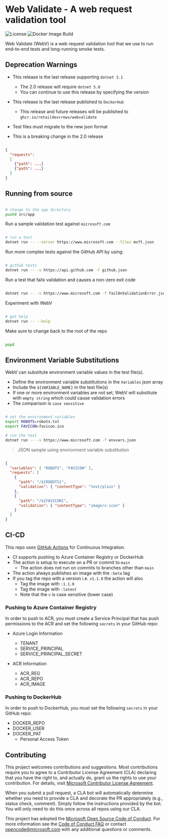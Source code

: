 # Web Validate - A web request validation tool

![License](https://img.shields.io/badge/license-MIT-green.svg)
![Docker Image Build](https://github.com/retaildevcrews/webvalidate/workflows/Docker%20Image%20Build/badge.svg)

Web Validate (WebV) is a web request validation tool that we use to run end-to-end tests and long-running smoke tests.

## Deprecation Warnings

- This release is the last release supporting `dotnet 3.1`
  - The 2.0 release will require `dotnet 5.0`
  - You can continue to use this release by specifying the version

- This release is the last release published to `DockerHub`
  - This release and future releases will be published to `ghcr.io/retaildevcrews/webvalidate`

- Test files must migrate to the new json format
- This is a breaking change in the 2.0 release

```json

{
  "requests":
  [
    {"path": ...}
    {"path": ...}
  ]
}

```

## Running from source

```bash

# change to the app directory
pushd src/app

```

Run a sample validation test against `microsoft.com`

```bash

# run a test
dotnet run -- --server https://www.microsoft.com --files msft.json

```

Run more complex tests against the GitHub API by using:

```bash

# github tests
dotnet run -- -s https://api.github.com -f github.json

```

Run a test that fails validation and causes a non-zero exit code

```bash

dotnet run -- -s https://www.microsoft.com -f failOnValidationError.json

```

Experiment with WebV

```bash

# get help
dotnet run -- --help

```

Make sure to change back to the root of the repo

```bash

popd

```

## Environment Variable Substitutions

WebV can substitute environment variable values in the test file(s).

- Define the environment variable substitutions in the `Variables` json array
- Include the `${VARIABLE_NAME}` in the test file(s)
- If one or more environment variables are not set, WebV will substitute with `empty string` which could cause validation errors
- The comparison is `case sensitive`

```bash

# set the environment variables
export ROBOTS=robots.txt
export FAVICON=favicon.ico

# run the test
dotnet run -- -s https://www.microsoft.com -f envvars.json

```

> JSON sample using environment variable substitution

```json

{
  "variables": [ "ROBOTS", "FAVICON" ],
  "requests": [
    {
      "path": "/${ROBOTS}",
      "validation": { "contentType": "text/plain" }
    },
    {
      "path": "/${FAVICON}",
      "validation": { "contentType": "image/x-icon" }
    }
  ]
}

```

## CI-CD

This repo uses [GitHub Actions](/.github/workflows/dockerCI.yml) for Continuous Integration.

- CI supports pushing to Azure Container Registry or DockerHub
- The action is setup to execute on a PR or commit to `main`
  - The action does not run on commits to branches other than `main`
- The action always publishes an image with the `:beta` tag
- If you tag the repo with a version i.e. `v1.1.0` the action will also
  - Tag the image with `:1.1.0`
  - Tag the image with `:latest`
  - Note that the `v` is case sensitive (lower case)

### Pushing to Azure Container Registry

In order to push to ACR, you must create a Service Principal that has push permissions to the ACR and set the following `secrets` in your GitHub repo:

- Azure Login Information
  - TENANT
  - SERVICE_PRINCIPAL
  - SERVICE_PRINCIPAL_SECRET

- ACR Information
  - ACR_REG
  - ACR_REPO
  - ACR_IMAGE

### Pushing to DockerHub

In order to push to DockerHub, you must set the following `secrets` in your GitHub repo:

- DOCKER_REPO
- DOCKER_USER
- DOCKER_PAT
  - Personal Access Token

## Contributing

This project welcomes contributions and suggestions. Most contributions require you to agree to a
Contributor License Agreement (CLA) declaring that you have the right to, and actually do, grant us
the rights to use your contribution. For details, visit [Microsoft Contributor License Agreement](https://cla.opensource.microsoft.com).

When you submit a pull request, a CLA bot will automatically determine whether you need to provide
a CLA and decorate the PR appropriately (e.g., status check, comment). Simply follow the instructions
provided by the bot. You will only need to do this once across all repos using our CLA.

This project has adopted the [Microsoft Open Source Code of Conduct](https://opensource.microsoft.com/codeofconduct/).
For more information see the [Code of Conduct FAQ](https://opensource.microsoft.com/codeofconduct/faq/) or
contact [opencode@microsoft.com](mailto:opencode@microsoft.com) with any additional questions or comments.
